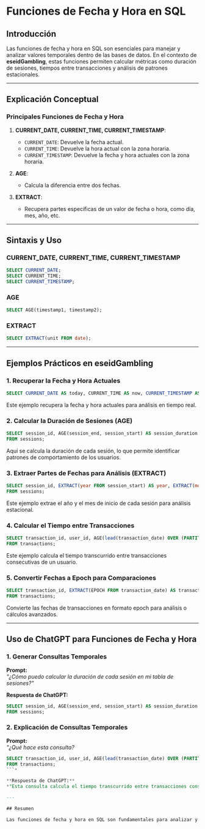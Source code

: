 # Funciones de Fecha y Hora en SQL

## Introducción

Las funciones de fecha y hora en SQL son esenciales para manejar y analizar valores temporales dentro de las bases de datos. En el contexto de **eseidGambling**, estas funciones permiten calcular métricas como duración de sesiones, tiempos entre transacciones y análisis de patrones estacionales.

---

## Explicación Conceptual

### Principales Funciones de Fecha y Hora

1. **CURRENT_DATE, CURRENT_TIME, CURRENT_TIMESTAMP**:  
   - `CURRENT_DATE`: Devuelve la fecha actual.
   - `CURRENT_TIME`: Devuelve la hora actual con la zona horaria.
   - `CURRENT_TIMESTAMP`: Devuelve la fecha y hora actuales con la zona horaria.

2. **AGE**:  
   - Calcula la diferencia entre dos fechas.

3. **EXTRACT**:  
   - Recupera partes específicas de un valor de fecha o hora, como día, mes, año, etc.

---

## Sintaxis y Uso

### CURRENT_DATE, CURRENT_TIME, CURRENT_TIMESTAMP
```sql
SELECT CURRENT_DATE;
SELECT CURRENT_TIME;
SELECT CURRENT_TIMESTAMP;
```

### AGE
```sql
SELECT AGE(timestamp1, timestamp2);
```

### EXTRACT
```sql
SELECT EXTRACT(unit FROM date);
```

---

## Ejemplos Prácticos en eseidGambling

### **1. Recuperar la Fecha y Hora Actuales**

```sql
SELECT CURRENT_DATE AS today, CURRENT_TIME AS now, CURRENT_TIMESTAMP AS current_timestamp;
```

Este ejemplo recupera la fecha y hora actuales para análisis en tiempo real.

### **2. Calcular la Duración de Sesiones (AGE)**

```sql
SELECT session_id, AGE(session_end, session_start) AS session_duration
FROM sessions;
```

Aquí se calcula la duración de cada sesión, lo que permite identificar patrones de comportamiento de los usuarios.

### **3. Extraer Partes de Fechas para Análisis (EXTRACT)**

```sql
SELECT session_id, EXTRACT(year FROM session_start) AS year, EXTRACT(month FROM session_start) AS month
FROM sessions;
```

Este ejemplo extrae el año y el mes de inicio de cada sesión para análisis estacional.

### **4. Calcular el Tiempo entre Transacciones**

```sql
SELECT transaction_id, user_id, AGE(lead(transaction_date) OVER (PARTITION BY user_id ORDER BY transaction_date), transaction_date) AS time_between_transactions
FROM transactions;
```

Este ejemplo calcula el tiempo transcurrido entre transacciones consecutivas de un usuario.

### **5. Convertir Fechas a Epoch para Comparaciones**

```sql
SELECT transaction_id, EXTRACT(EPOCH FROM transaction_date) AS transaction_epoch
FROM transactions;
```

Convierte las fechas de transacciones en formato epoch para análisis o cálculos avanzados.

---

## Uso de ChatGPT para Funciones de Fecha y Hora

### **1. Generar Consultas Temporales**

**Prompt:**  
*"¿Cómo puedo calcular la duración de cada sesión en mi tabla de sesiones?"*

**Respuesta de ChatGPT:**  
```sql
SELECT session_id, AGE(session_end, session_start) AS session_duration
FROM sessions;
```

### **2. Explicación de Consultas Temporales**

**Prompt:**  
*"¿Qué hace esta consulta?*  
```sql
SELECT transaction_id, user_id, AGE(lead(transaction_date) OVER (PARTITION BY user_id ORDER BY transaction_date), transaction_date) AS time_between_transactions
FROM transactions;
```*

**Respuesta de ChatGPT:**  
*"Esta consulta calcula el tiempo transcurrido entre transacciones consecutivas de cada usuario, utilizando la función `AGE` combinada con la función de ventana `LEAD`."*

---

## Resumen

Las funciones de fecha y hora en SQL son fundamentales para analizar y manipular datos sensibles al tiempo. En **eseidGambling**, estas funciones permiten calcular métricas clave como duración de sesiones, tiempos entre transacciones y patrones estacionales. Con **ChatGPT**, puedes crear y entender consultas más avanzadas para análisis temporales.
